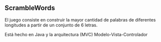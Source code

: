## ScrambleWords
 
El juego consiste en construir la mayor cantidad de palabras de diferentes longitudes
a partir de un conjunto de 6 letras.

Está hecho en Java y la arquitectura (MVC) Modelo-Vista-Controlador 